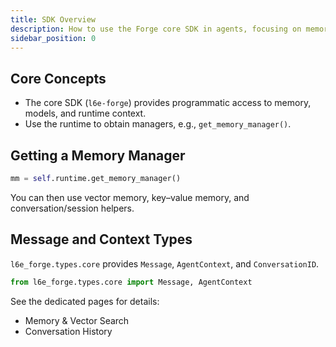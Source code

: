 ```yaml
---
title: SDK Overview
description: How to use the Forge core SDK in agents, focusing on memory, search, and history.
sidebar_position: 0
---
```


## Core Concepts

- The core SDK (`l6e-forge`) provides programmatic access to memory, models, and runtime context.
- Use the runtime to obtain managers, e.g., `get_memory_manager()`.

## Getting a Memory Manager

```python
mm = self.runtime.get_memory_manager()
```

You can then use vector memory, key–value memory, and conversation/session helpers.

## Message and Context Types

`l6e_forge.types.core` provides `Message`, `AgentContext`, and `ConversationID`.

```python
from l6e_forge.types.core import Message, AgentContext
```

See the dedicated pages for details:

- Memory & Vector Search
- Conversation History

